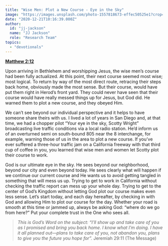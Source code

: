 ```yaml
---
title: "Wise Men: Plot a New Course - Eye in the Sky"
image: "https://images.unsplash.com/photo-1557818673-effec50525e1?crop=entropy&amp;cs=srgb&amp;fm=jpg&amp;ixid=MXw5NjYxfDB8MXxzZWFyY2h8Nnx8aGVsaWNvcHRlcnxlbnwwfHx8&amp;ixlib=rb-1.2.1&amp;q=85"
date: "2020-12-21T10:16:39.000Z"
author:
  id: "jj-jackson"
  name: "JJ Jackson"
  role: "Research Team"
topics:
  - "devotionals"
---
```

[**Matthew 2:12**][1]

Upon arriving in Bethlehem and worshipping Jesus, the wise men’s course had been fully actualized.  At this point, their next course seemed most wise; most logical.  To return by way of the most direct route, retracing their steps back home, obviously made the most sense.  But their course, would have put them right in Herod’s front yard.  They could never have seen that their course would have really messed things up for Jesus, but God did.  He warned them to plot a new course, and they obeyed Him.

We can’t see beyond our individual perspective and it helps to have someone share theirs with us.  I lived a lot of years in San Diego and, at that time, we had a chopper pilot “Your eye in the sky, Scotty Wright” broadcasting live traffic conditions via a local radio station.  He’d inform us of an overturned semi on south-bound 805 near the 8 interchange, for example, warning those of us in the area to plot a new course.  If you’ve ever suffered a three-hour traffic jam on a California freeway with that third cup of coffee in you, you learned that wise men and women let Scotty plot their course to work.

God is our ultimate eye in the sky. He sees beyond our neighborhood, beyond our city and even beyond today.  He sees clearly what will happen if we continue our current course and He wants us to avoid getting tangled in something that will mess us up.  Trying to get to work in California without checking the traffic report can mess up your whole day.  Trying to get to the center of God’s Kingdom without letting God plot our course makes even less sense. Let’s start today, and each day hereafter, by checking in with God and allowing Him to plot our course for the day.  Whether your road is smooth at this time or jammed up, always be asking God: “where do we go from here?” Put your complete trust in the One who sees all.

> _This is God’s Word on the subject: “I’ll show up and take care of you as I promised and bring you back home. I know what I’m doing. I have it all planned out—plans to take care of you, not abandon you, plans to give you the future you hope for”._  Jeremiah 29:11 (The Message)

[1]: https://www.biblegateway.com/passage/?search=Matthew+2%3A12&version=NLT

